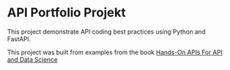 # API Portfolio Projekt

This project demonstrate API coding best practices using Python and FastAPI.

This project was built from examples from the book [Hands-On APIs For API and Data Science](https://hands-on-api-book.com/)